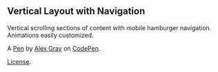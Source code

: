 Vertical Layout with Navigation
-------------------------------
Vertical scrolling sections of content with mobile hamburger navigation. Animations easily customized.

A [Pen](http://codepen.io/mralexgray/pen/amvrmb) by [Alex Gray](http://codepen.io/mralexgray) on [CodePen](http://codepen.io/).

[License](http://codepen.io/mralexgray/pen/amvrmb/license).